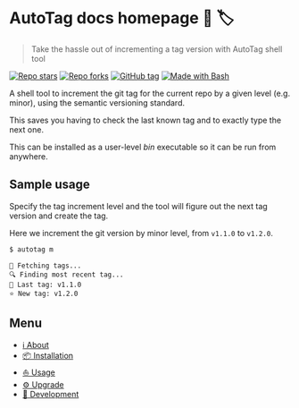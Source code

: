 # AutoTag docs homepage 🤖 🏷️
> Take the hassle out of incrementing a tag version with AutoTag shell tool

[![Repo stars](https://img.shields.io/github/stars/MichaelCurrin/auto-tag?style=social)](https://github.com/MichaelCurrin/auto-tag)
[![Repo forks](https://img.shields.io/github/forks/MichaelCurrin/auto-tag?style=social)](https://github.com/MichaelCurrin/auto-tag)
[![GitHub tag](https://img.shields.io/github/tag/MichaelCurrin/auto-tag.svg)](https://GitHub.com/MichaelCurrin/auto-tag/tags/)
[![Made with Bash](https://img.shields.io/badge/Made%20with-Bash-blue?logo=gnu-bash&logoColor=white)](https://www.gnu.org/software/bash/)

A shell tool to increment the git tag for the current repo by a given level (e.g. minor), using the semantic versioning standard.

This saves you having to check the last known tag and to exactly type the next one.

This can be installed as a user-level _bin_ executable so it can be run from anywhere.


## Sample usage

Specify the tag increment level and the tool will figure out the next tag version and create the tag.

Here we increment the git version by minor level, from `v1.1.0` to `v1.2.0`.

```sh
$ autotag m
```
```
🚛 Fetching tags...
🔍 Finding most recent tag...
👴 Last tag: v1.1.0
⭐ New tag: v1.2.0
```


## Menu

- [ℹ️ About](about)
- [📦 Installation](installation)
- [⛵ Usage](usage)
- [⚙️ Upgrade](upgrade)
- [🚧 Development](development)
